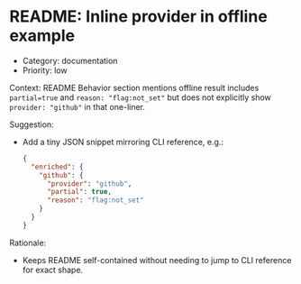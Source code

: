 # README: Inline provider in offline example

- Category: documentation
- Priority: low

Context: README Behavior section mentions offline result includes `partial=true` and `reason: "flag:not_set"` but does not explicitly show `provider: "github"` in that one-liner.

Suggestion:

- Add a tiny JSON snippet mirroring CLI reference, e.g.:
  ```json
  {
    "enriched": {
      "github": {
        "provider": "github",
        "partial": true,
        "reason": "flag:not_set"
      }
    }
  }
  ```

Rationale:

- Keeps README self-contained without needing to jump to CLI reference for exact shape.
